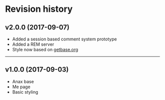 # Revision history

## v2.0.0 (2017-09-07)
* Added a session based comment system prototype
* Added a REM server
* Style now based on [getbase.org](http://getbase.org)

---

## v1.0.0 (2017-09-03)
* Anax base
* Me page
* Basic styling
